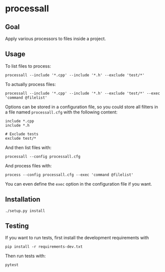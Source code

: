 # processall

## Goal

Apply various processors to files inside a project.

## Usage

To list files to process:

    processall --include '*.cpp' --include '*.h' --exclude 'test/*'

To actually process files:

    processall --include '*.cpp' --include '*.h' --exclude 'test/*' --exec 'command @filelist'

Options can be stored in a configuration file, so you could store all filters
in a file named `processall.cfg` with the following content:

```
include *.cpp
include *.h

# Exclude tests
exclude test/*
```

And then list files with:

    processall --config processall.cfg

And process files with:

    process --config processall.cfg --exec 'command @filelist'

You can even define the `exec` option in the configuration file if you want.

## Installation

    ./setup.py install

## Testing

If you want to run tests, first install the development requirements with

    pip install -r requirements-dev.txt

Then run tests with:

    pytest
